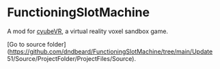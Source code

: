 # FunctioningSlotMachine

A mod for [cyubeVR](https://store.steampowered.com/app/619500/cyubeVR/), a virtual reality voxel sandbox game.

[Go to source folder](https://github.com/dndbeard/FunctioningSlotMachine/tree/main/Update 51/Source/ProjectFolder/ProjectFiles/Source).
